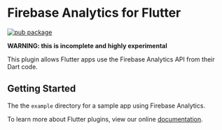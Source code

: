 # Firebase Analytics for Flutter

[![pub package](https://img.shields.io/pub/v/firebase_analytics.svg)](https://pub.dartlang.org/packages/firebase_analytics)

**WARNING: this is incomplete and highly experimental**

This plugin allows Flutter apps use the Firebase Analytics API from their Dart
code.

## Getting Started

The the `example` directory for a sample app using Firebase Analytics.

To learn more about Flutter plugins, view our online
[documentation](https://flutter.io/platform-plugins).
